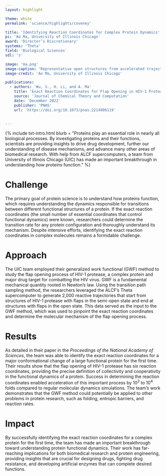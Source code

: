 ```yaml
---
layout: highlight

theme: white
permalink: 'science/highlights/coveney'

title: 'Identifying Reaction Coordinates for Complex Protein Dynamics'
pi: 'Ao Ma, University of Illinois Chicago'
award: 'Director’s Discretionary'
systems: 'Theta'
field: 'Biological Sciences'
sdl: 's'

image: 'ma.png' 
image-caption: 'Representative open structures from accelerated trajectories along the identified six reaction coordinates. The reference semi-open structure is colored white and atoms are colored green, red, and blue according to its weight in the reaction coordinates.'
image-credit: 'Ao Ma, University of Illinois Chicago'

publications:
  - authors: 'Wu, S., H. Li, and A. Ma'
    title: 'Exact Reaction Coordinates for Flap Opening in HIV-1 Protease'
    source: 'Journal of Chemical Theory and Computation'
    date: 'December 2022'
    publisher: 'PNAS'
    url: 'https://doi.org/10.1073/pnas.2214906119'
    
    
---
```


{% include txt-intro.html 
    blurb = "Proteins play an essential role in nearly all biological processes. By investigating proteins and their functions, scientists are providing insights to drive drug development, further our understanding of disease mechanisms, and advance many other areas of biomedical research. With help from ALCF supercomputers, a team from University of Illinois Chicago (UIC) has made an important breakthrough in understanding how proteins function."
%}



# Challenge

The primary goal of protein science is to understand how proteins function, which requires understanding the dynamics responsible for transitions between different functional structures of a protein. If the exact reaction coordinates (the small number of essential coordinates that control functional dynamics) were known, researchers could determine the transition rate for any protein configuration and thoroughly understand its mechanism. Despite intensive efforts, identifying the exact reaction coordinates in complex molecules remains a formidable challenge.



# Approach

The UIC team employed their generalized work functional (GWF) method to study the flap opening process of HIV-1 protease, a complex protein and major drug target for combatting the HIV virus. GWF is a fundamental mechanical quantity rooted in Newton’s law. Using the transition path sampling method, the researchers leveraged the ALCF’s Theta supercomputer to generate 2,000 reactive trajectories that start from structures of HIV-1 protease with flaps in the semi-open state and end at structures with flaps in the open state. This data served as the input to the GWF method, which was used to pinpoint the exact reaction coordinates and determine the molecular mechanism of the flap opening process.



# Results

As detailed in their paper in the _Proceedings of the National Academy of Sciences_, the team was able to identify the exact reaction coordinates for a major conformational change of a large functional protein for the first time. Their results show that the flap opening of HIV-1 protease has six reaction coordinates, providing the precise definition of collectivity and cooperativity in the functional dynamics of a protein. Success in determining the reaction coordinates enabled acceleration of this important process by 10<sup>3</sup> to 10<sup>4</sup> folds compared to regular molecular dynamics simulations. The team’s work demonstrates that the GWF method could potentially be applied to other problems in protein research, such as folding, entropic barriers, and reaction rates.



# Impact

By successfully identifying the exact reaction coordinates for a complex protein for the first time, the team has made an important breakthrough toward understanding protein functional dynamics. Their work has far-reaching implications for both biomedical research and protein engineering, providing insights that are crucial for designing drugs, fighting drug resistance, and developing artificial enzymes that can complete desired functions.
